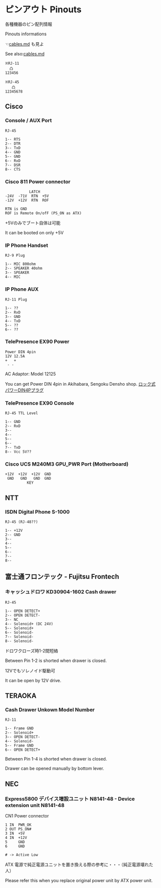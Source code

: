 # ピンアウト Pinouts
各種機器のピン配列情報

Pinouts informations

☜[cables.md](cables.md) も見よ

See also:[cables.md](cables.md)

```
※RJ-11
  凸
123456

※RJ-45
   凸
12345678
```
## Cisco
### Console / AUX Port
```
RJ-45

1-- RTS
2-- DTR
3-- TxD
4-- GND
5-- GND
6-- RxD
7-- DSR
8-- CTS
```

### Cisco 811 Power connector
```
           LATCH
-24V  -71V  RTN  +5V
-12V  +12V  RTN  ROF

RTN is GND
ROF is Remote On/ofF (PS_ON as ATX)
```

+5Vのみでブート自体は可能

It can be booted on only +5V

### IP Phone Handset
```
RJ-9 Plug

1-- MIC 800ohm
2-- SPEAKER 40ohm
3-- SPEAKER
4-- MIC
```

### IP Phone AUX
```
RJ-11 Plug

1-- ??
2-- RxD
3-- GND
4-- TxD
5-- ??
6-- ??
```

### TelePresence EX90 Power
```
Power DIN 4pin
12V 12.5A
+   +
 - -
```
AC Adaptor: Model 12125

You can get Power DIN 4pin in Akihabara, Sengoku Densho shop.
[ロック式パワーDIN4Pプラグ](https://www.sengoku.co.jp/mod/sgk_cart/detail.php?code=6AFK-RGE2)
### TelePresence EX90 Console
```
RJ-45 TTL Level

1-- GND
2-- RxD
3--
4--
5--
6--
7-- TxD
8-- Vcc 5V??
```

### Cisco UCS M240M3 GPU_PWR Port (Motherboard)
```
+12V  +12V  +12V  GND
 GND   GND   GND  GND
          KEY
```

## NTT
### ISDN Digital Phone S-1000
```
RJ-45 (RJ-48??)

1-- +12V
2-- GND
3--
4--
5--
6--
7--
8--
```

## 富士通フロンテック - Fujitsu Frontech
### キャッシュドロワ KD30904-1602 Cash drawer
```
RJ-45

1-- OPEN DETECT+
2-- OPEN DETECT-
3-- NC
4-- Solenoid+ (DC 24V)
5-- Solenoid+
6-- Solenoid-
7-- Solenoid-
8-- Solenoid-
```

ドロワクローズ時1-2間短絡

Between Pin 1-2 is shorted when drawer is closed.

12Vでもソレノイド駆動可

It can be open by 12V drive.

## TERAOKA
### Cash Drawer Unkown Model Number
```
RJ-11

1-- Frame GND
2-- Solenoid+
3-- OPEN DETECT-
4-- Solenoid-
5-- Frame GND
6-- OPEN DETECT+
```

Between Pin 1-4 is shorted when drawer is closed.

Drawer can be opened manually by bottom lever.

## NEC
### Express5800 デバイス増設ユニット N8141-48 - Device extension unit N8141-48
CN1 Power connector
```
1 IN  PWR_OK
2 OUT PS_ON#
3 IN  +5V
4 IN  +12V
5     GND
6     GND

# -> Active Low
```

ATX 電源で純正電源ユニットを置き換える際の参考に・・・（純正電源壊れた人）

Please refer this when you replace original power unit by ATX power unit.
